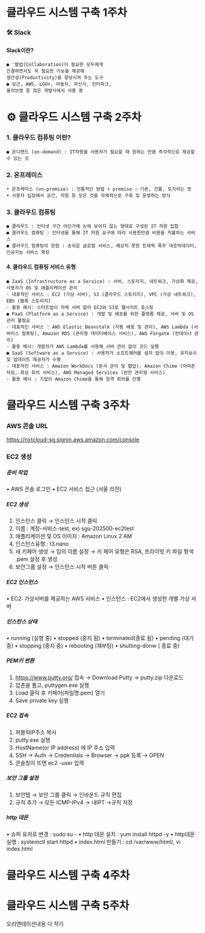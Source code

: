 # 클라우드 시스템 구축 1주차
### 🛠️ Slack
#### Slack이란?
    ● '협업(Collaboration)이 필요한 모두에게
    간결하면서도 꼭 필요한 기능을 제공해
    생산성(Productivity)을 향상시켜 주는 도구
    ● 당근, AWS, LGU+, 야놀자, 무신사, 인터파크,
    올리브영 등 많은 개발사에서 사용 중

# ⚙ 클라우드 시스템 구축 2주차
### 1. 클라우드 컴퓨팅 이란?
    ● 온디맨드 (on-demand) : IT자원을 사용자가 필요할 때 원하는 만큼 즉각적으로 제공할 수 있는 것
### 2. 온프레미스
    • 온프레미스 (on-premise) : 전통적인 방법 + premise : 기본, 건물, 토지라는 뜻
    • 사용자 입장에서 공간, 자원 등 모은 것을 자체적으로 구축 및 운영하는 방식
### 3. 클라우드 컴퓨팅
    ● 클라우드 : 인터넷 구간 어딘가에 논에 보이지 않는 형태로 구성된 IT 자원 집합
    ● 클라우드 컴퓨팅 : 인터넷을 통해 IT 자원 요구에 따라 사용한만큼 비용을 지불하는 서비스
    ● 클라우드 컴퓨팅의 장점 : 손쉬운 글로벌 서비스, 예상치 못한 트래픽 폭주 대응빅데이터, 인공지능 서비스 확장
#### 4. 클라우드 컴퓨팅 서비스 유형
    ● IaaS (Infrastructure as a Service) : 서버, 스토리지, 네트워크, 가상화 제공, 사용자가 OS 및 애플리케이션 관리
    - 대표적인 서비스 : EC2 (가상 서버), S3 (클라우드 스토리지), VPC (가상 네트워크), EBS (블록 스토리지)
    - 활용 예시: 스타트업이 자체 서버 없이 EC2와 S3로 웹사이트 호스팅
    ● PaaS (Platform as a Service) : 개발 및 배포를 위한 플랫폼 제공, 서버 및 OS 관리 불필요
    - 대표적인 서비스 : AWS Elastic Beanstalk (자동 배포 및 관리), AWS Lambda (서버리스 컴퓨팅), Amazon RDS (관리형 데이터베이스 서비스), AWS Fargate (컨테이너 관리)
    - 활용 예시: 개발자가 AWS Lambda를 사용해 서버 관리 없이 코드 실행
    ● SaaS (Software as a Service) : 사용자가 소프트웨어를 설치 없이 이용, 유지보수 및 업데이트 제공자가 수행
    - 대표적인 서비스 : Amazon WorkDocs (문서 관리 및 협업), Amazon Chime (아마존 차임, 화상 회의 서비스), AWS Managed Services (완전 관리형 서비스)
    - 활용 예시 : 기업이 Amazon Chime을 통해 원격 회의를 진행

# 클라우드 시스템 구축 3주차
### AWS 콘솔 URL
<https://nxtcloud-sg.signin.aws.amazon.com/console>
### EC2 생성
##### 준비 작업
• AWS 콘솔 로그인
• EC2 서비스 접근 (서울 리전)
##### EC2 생성
1. 인스턴스 클릭 → 인스턴스 시작 클릭
2. 이름 : 계정-서비스-test, ex) sgu-202500-ec2test
3. 애플리케이션 및 OS 이미지 : Amazon Linux 2 AM
4. 인스턴스유형 : t3.nano
5. 새 키페어 생성 → 임의 이름 설정 → 키 페어 유형은 RSA, 프라이빗 키 파일 형색 .pem 설정 후 생성
6. 보안그룹 설정 → 인스턴스 시작 버튼 클릭
##### EC2 인스턴스
• EC2: 가상서버를 제공하는 AWS 서비스
• 인스턴스 : EC2에서 생성한 개별 가상 서버
##### 인스턴스 상태
• running (실행 중)
• stopped (중지 됨)
• terminated(종료 됨)
• pending (대기 중)
• stopping (중지 중)
• rebooting (재부팅)
• shutting-donw ( 종료 중)
##### PEM키 변환
1. <https://www.putty.org/> 접속 → Download Putty → putty.zip 다운로드
2. 압춘을 풀고, puttygen.exe 실행
3. Load 클릭 후 키페어(파일명.pem) 열기
4. Save private key 실행
##### EC2 접속
1. 퍼블릭IP주소 복사
2. putty.exe 실행
3. HostName(or IP address) 에 IP 주소 입력
4. SSH → Auth → Credentials → Browser → ppk 등록 → OPEN
5. 콘솔창이 뜨면 ec2 -user 입력
##### 보안 그룹 설정
1. 보안탭 → 보안 그룹 클릭 → 인바운드 규칙 편집
2. 규칙 추가 → 모든 ICMP-IPv4 → 내IPT →규칙 저장
##### http 데몬
• 슈퍼 유저로 변경 : sudo su -
• http 데몬 설치 : yum install httpd -y
• http데몬 실행 : systemctl start httpd
• index.html 만들기 : cd /var/www/html/, vi index.html

# 클라우드 시스템 구축 4주차

# 클라우드 시스템 구축 5주차
오리엔테이션내용 다 적기
